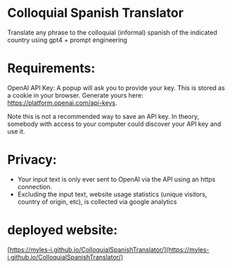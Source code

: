 # Colloquial Spanish Translator
Translate any phrase to the colloquial (informal) spanish of the indicated country using gpt4 + prompt engineering

# Requirements:
OpenAI API Key: A popup will ask you to provide your key. This is stored as a cookie in your browser. Generate yours here: https://platform.openai.com/api-keys.

Note this is not a recommended way to save an API key. In theory, somebody with access to your computer could discover your API key and use it.
# Privacy:
- Your input text is only ever sent to OpenAI via the API using an https connection.
- Excluding the input text, website usage statistics (unique visitors, country of origin, etc), is collected via google analytics

# deployed website:
[https://myles-i.github.io/ColloquialSpanishTranslator/](https://myles-i.github.io/ColloquialSpanishTranslator/)
